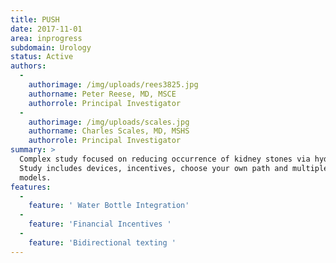 ```yaml
---
title: PUSH
date: 2017-11-01
area: inprogress
subdomain: Urology
status: Active
authors:
  - 
    authorimage: /img/uploads/rees3825.jpg
    authorname: Peter Reese, MD, MSCE
    authorrole: Principal Investigator
  - 
    authorimage: /img/uploads/scales.jpg
    authorname: Charles Scales, MD, MSHS
    authorrole: Principal Investigator
summary: >
  Complex study focused on reducing occurrence of kidney stones via hydration.
  Study includes devices, incentives, choose your own path and multiple other
  models.
features:
  - 
    feature: ' Water Bottle Integration'
  - 
    feature: 'Financial Incentives '
  - 
    feature: 'Bidirectional texting '
---
```

